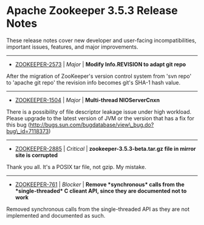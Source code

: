 
<!---
# Licensed to the Apache Software Foundation (ASF) under one
# or more contributor license agreements.  See the NOTICE file
# distributed with this work for additional information
# regarding copyright ownership.  The ASF licenses this file
# to you under the Apache License, Version 2.0 (the
# "License"); you may not use this file except in compliance
# with the License.  You may obtain a copy of the License at
#
#     http://www.apache.org/licenses/LICENSE-2.0
#
# Unless required by applicable law or agreed to in writing, software
# distributed under the License is distributed on an "AS IS" BASIS,
# WITHOUT WARRANTIES OR CONDITIONS OF ANY KIND, either express or implied.
# See the License for the specific language governing permissions and
# limitations under the License.
-->
# Apache Zookeeper  3.5.3 Release Notes

These release notes cover new developer and user-facing incompatibilities, important issues, features, and major improvements.


---

* [ZOOKEEPER-2573](https://issues.apache.org/jira/browse/ZOOKEEPER-2573) | *Major* | **Modify Info.REVISION to adapt git repo**

After the migration of ZooKeeper's version control system from 'svn repo' to 'apache git repo' the revision info becomes git's SHA-1 hash value.


---

* [ZOOKEEPER-1504](https://issues.apache.org/jira/browse/ZOOKEEPER-1504) | *Major* | **Multi-thread NIOServerCnxn**

There is a possibility of file descriptor leakage issue under high workload. Please upgrade to the latest version of JVM or the version that has a fix for this bug (http://bugs.sun.com/bugdatabase/view\_bug.do?bug\_id=7118373)


---

* [ZOOKEEPER-2885](https://issues.apache.org/jira/browse/ZOOKEEPER-2885) | *Critical* | **zookeeper-3.5.3-beta.tar.gz file in mirror site is corrupted**

Thank you all. It's a POSIX tar file, not gzip. My mistake.


---

* [ZOOKEEPER-761](https://issues.apache.org/jira/browse/ZOOKEEPER-761) | *Blocker* | **Remove \*synchronous\* calls from the \*single-threaded\* C clieant API, since they are documented not to work**

Removed synchronous calls from the single-threaded API as they are not implemented and documented as such.



